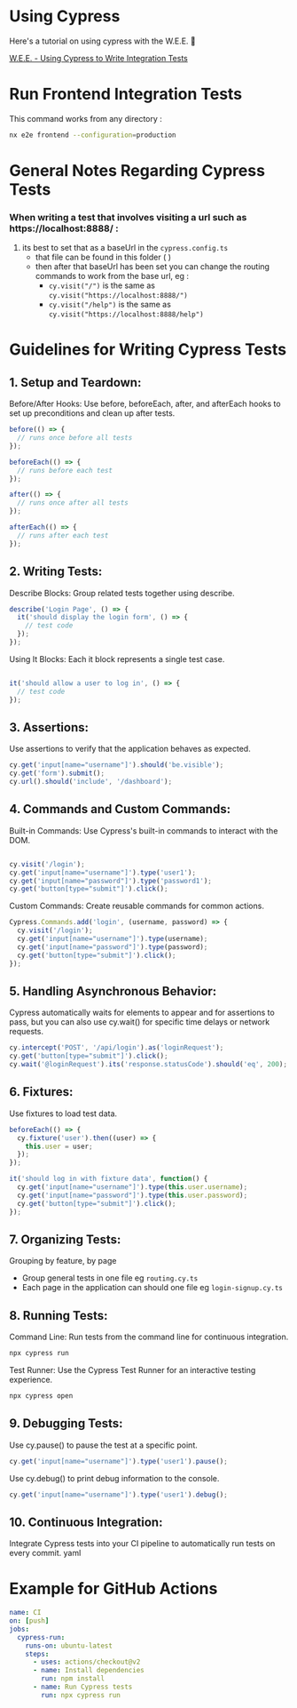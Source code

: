 # Using Cypress 
Here's a tutorial on using cypress with the W.E.E. 🫡

[W.E.E. - Using Cypress to Write Integration Tests](https://drive.google.com/file/d/1qEjKfiz9Vdjv4Lyk_UMWahPVGtlshsnH/view?usp=sharing)


# Run Frontend Integration Tests
This command works from any directory :

 ```bash 
 nx e2e frontend --configuration=production 
 ```

# General Notes Regarding Cypress Tests

### When writing a test that involves visiting a url such as https://localhost:8888/ :

1. its best to set that as a baseUrl in the ```cypress.config.ts```
    - that file can be found in this folder ( )
    - then after that baseUrl has been set you can change the routing commands to work from the base url, eg :
      -  ```cy.visit("/")``` is the same as  ```cy.visit("https://localhost:8888/")```
      -  ```cy.visit("/help")``` is the same as  ```cy.visit("https://localhost:8888/help")```



# Guidelines for Writing Cypress Tests

## 1. Setup and Teardown:

Before/After Hooks: Use before, beforeEach, after, and afterEach hooks to set up preconditions and clean up after tests.

```javascript
before(() => {
  // runs once before all tests
});

beforeEach(() => {
  // runs before each test
});

after(() => {
  // runs once after all tests
});

afterEach(() => {
  // runs after each test
});
```

## 2. Writing Tests:
Describe Blocks: Group related tests together using describe.

```javascript
describe('Login Page', () => {
  it('should display the login form', () => {
    // test code
  });
});
```

Using It Blocks: Each it block represents a single test case.

```javascript

it('should allow a user to log in', () => {
  // test code
});
```

## 3. Assertions:
Use assertions to verify that the application behaves as expected.
```javascript
cy.get('input[name="username"]').should('be.visible');
cy.get('form').submit();
cy.url().should('include', '/dashboard');
```


## 4. Commands and Custom Commands:
Built-in Commands: Use Cypress's built-in commands to interact with the DOM.

```javascript

cy.visit('/login');
cy.get('input[name="username"]').type('user1');
cy.get('input[name="password"]').type('password1');
cy.get('button[type="submit"]').click();
```

Custom Commands: Create reusable commands for common actions.

```javascript
Cypress.Commands.add('login', (username, password) => {
  cy.visit('/login');
  cy.get('input[name="username"]').type(username);
  cy.get('input[name="password"]').type(password);
  cy.get('button[type="submit"]').click();
});
```

## 5. Handling Asynchronous Behavior:
Cypress automatically waits for elements to appear and for assertions to pass, but you can also use cy.wait() for specific time delays or network requests.
```javascript
cy.intercept('POST', '/api/login').as('loginRequest');
cy.get('button[type="submit"]').click();
cy.wait('@loginRequest').its('response.statusCode').should('eq', 200);
```


## 6. Fixtures:
Use fixtures to load test data.
```javascript
beforeEach(() => {
  cy.fixture('user').then((user) => {
    this.user = user;
  });
});

it('should log in with fixture data', function() {
  cy.get('input[name="username"]').type(this.user.username);
  cy.get('input[name="password"]').type(this.user.password);
  cy.get('button[type="submit"]').click();
});
```

## 7. Organizing Tests:
Grouping by feature, by page
- Group general tests in one file eg ```routing.cy.ts```
- Each page in the application can should one file eg ```login-signup.cy.ts```

## 8. Running Tests:
Command Line: Run tests from the command line for continuous integration.

```bash
npx cypress run
```

Test Runner: Use the Cypress Test Runner for an interactive testing experience.

```bash
npx cypress open
```

## 9. Debugging Tests:
Use cy.pause() to pause the test at a specific point.

```javascript
cy.get('input[name="username"]').type('user1').pause();
```

Use cy.debug() to print debug information to the console.

```javascript
cy.get('input[name="username"]').type('user1').debug();
```

## 10. Continuous Integration:
Integrate Cypress tests into your CI pipeline to automatically run tests on every commit.
yaml
# Example for GitHub Actions

```yaml
name: CI
on: [push]
jobs:
  cypress-run:
    runs-on: ubuntu-latest
    steps:
      - uses: actions/checkout@v2
      - name: Install dependencies
        run: npm install
      - name: Run Cypress tests
        run: npx cypress run
```
